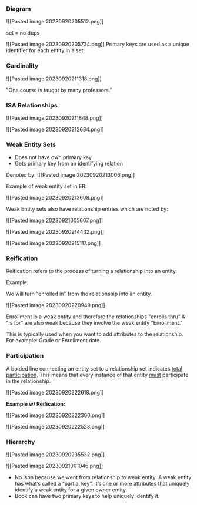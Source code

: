 ### Diagram

![[Pasted image 20230920205512.png]]

set = no dups

![[Pasted image 20230920205734.png]]
Primary keys are used as a unique identifier for each entity in a set. 

### Cardinality

![[Pasted image 20230920211318.png]]

"One course is taught by many professors."
### ISA Relationships


![[Pasted image 20230920211848.png]]



![[Pasted image 20230920212634.png]]

### Weak Entity Sets

- Does not have own primary key
- Gets primary key from an identifying relation

Denoted by: 
![[Pasted image 20230920213006.png]]

Example of weak entity set in ER:

![[Pasted image 20230920213608.png]]

Weak Entity sets also have relationship entries which are noted by: 

![[Pasted image 20230921005607.png]]



![[Pasted image 20230920214432.png]]

![[Pasted image 20230920215117.png]]

### Reification

Reification refers to the process of turning a relationship into an entity.

Example:

We will turn "enrolled in" from the relationship into an entity. 

![[Pasted image 20230920220949.png]]

Enrollment is a weak entity and therefore the relationships "enrolls thru" & "is for" are also weak because they involve the weak entity "Enrollment."

This is typically used when you want to add attributes to the relationship. For example: Grade or Enrollment date. 

### Participation 

A bolded line connecting an entity set to a relationship set indicates <u>total participation</u>. This means that every instance of that entity <u>must</u> participate in the relationship.

![[Pasted image 20230920222618.png]]

**Example w/ Reification:**

![[Pasted image 20230920222300.png]]

![[Pasted image 20230920222528.png]]

### Hierarchy 


![[Pasted image 20230920235532.png]]



![[Pasted image 20230921001046.png]]


* No isbn because we went from relationship to weak entity. A weak entity has what’s called a “partial key”. It’s one or more attributes that uniquely identify a weak entity for a given owner entity.
* Book can have two primary keys to help uniquely identify it. 